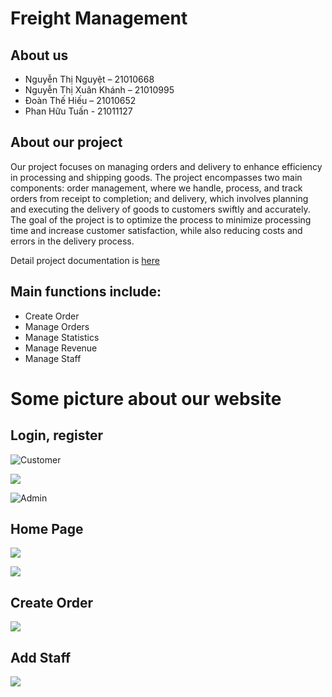 # Freight Management

## About us
- Nguyễn Thị Nguyệt – 21010668
- Nguyễn Thị Xuân Khánh – 21010995
- Đoàn Thế Hiếu – 21010652
- Phan Hữu Tuấn - 21011127

## About our project
Our project focuses on managing orders and delivery to enhance efficiency in processing and shipping goods. The project encompasses two main components: order management, where we handle, process, and track orders from receipt to completion; and delivery, which involves planning and executing the delivery of goods to customers swiftly and accurately. The goal of the project is to optimize the process to minimize processing time and increase customer satisfaction, while also reducing costs and errors in the delivery process.

Detail project documentation is [here](https://docs.google.com/document/d/109liyQ7QToxXnI-FM3x5w3DE98kAmWsx/edit)

## Main functions include:
- Create Order
- Manage Orders
- Manage Statistics
- Manage Revenue
- Manage Staff

# Some picture about our website 
## Login, register

![Customer](https://drive.google.com/uc?export=view&id=1nsIjGzO9mFAKta0I122kFWhlm05VhD-1) 

![](https://drive.google.com/uc?export=view&id=1L9KTroPojwiUg5D23A29HhRtovBasQo5)

![Admin](https://drive.google.com/uc?export=view&id=15WNU_sLsvoTJcBO--mwY42xCwmuGhldB)

## Home Page
![](https://drive.google.com/uc?export=view&id=1yKfPtd0TpkTCssEyrC7_6cRtkmtKuBE1)

![](https://drive.google.com/uc?export=view&id=1Q02Gaqe-hvoSf3wi6QJav5UiHszhyfMV)
## Create Order
![](https://drive.google.com/uc?export=view&id=1r3X8wQqwj4w_qm1dgtNacvplT1NpD86f)
## Add Staff
![](https://drive.google.com/uc?export=view&id=17ZiQHvtcce3HIwaRLDEVkQx_16wrS7AX)
